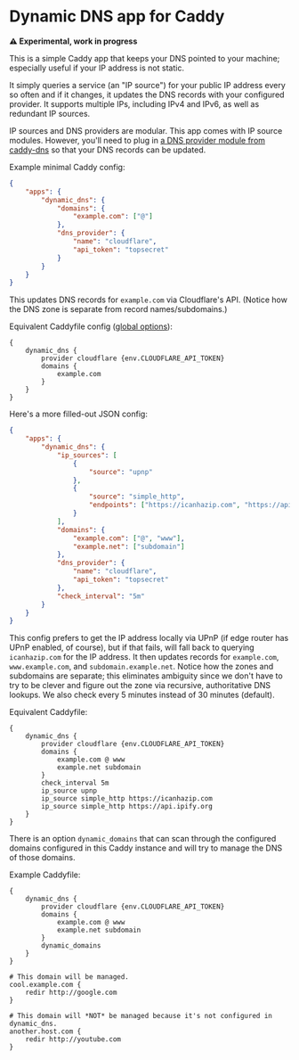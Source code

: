 Dynamic DNS app for Caddy
=========================

**⚠️ Experimental, work in progress**

This is a simple Caddy app that keeps your DNS pointed to your machine; especially useful if your IP address is not static.

It simply queries a service (an "IP source") for your public IP address every so often and if it changes, it updates the DNS records with your configured provider. It supports multiple IPs, including IPv4 and IPv6, as well as redundant IP sources.

IP sources and DNS providers are modular. This app comes with IP source modules. However, you'll need to plug in [a DNS provider module from caddy-dns](https://github.com/caddy-dns) so that your DNS records can be updated.

Example minimal Caddy config:

```json
{
	"apps": {
		"dynamic_dns": {
			"domains": {
				"example.com": ["@"]
			},
			"dns_provider": {
				"name": "cloudflare",
				"api_token": "topsecret"
			}
		}
	}
}
```

This updates DNS records for `example.com` via Cloudflare's API. (Notice how the DNS zone is separate from record names/subdomains.)

Equivalent Caddyfile config ([global options](https://caddyserver.com/docs/caddyfile/options)):

```
{
	dynamic_dns {
		provider cloudflare {env.CLOUDFLARE_API_TOKEN}
		domains {
			example.com
		}
	}
}
```

Here's a more filled-out JSON config:

```json
{
	"apps": {
		"dynamic_dns": {
			"ip_sources": [
				{
					"source": "upnp"
				},
				{
					"source": "simple_http",
					"endpoints": ["https://icanhazip.com", "https://api.ipify.org"]
				}
			],
			"domains": {
				"example.com": ["@", "www"],
				"example.net": ["subdomain"]
			},
			"dns_provider": {
				"name": "cloudflare",
				"api_token": "topsecret"
			},
			"check_interval": "5m"
		}
	}
}
```


This config prefers to get the IP address locally via UPnP (if edge router has UPnP enabled, of course), but if that fails, will fall back to querying `icanhazip.com` for the IP address. It then updates records for `example.com`, `www.example.com`, and `subdomain.example.net`. Notice how the zones and subdomains are separate; this eliminates ambiguity since we don't have to try to be clever and figure out the zone via recursive, authoritative DNS lookups. We also check every 5 minutes instead of 30 minutes (default).

Equivalent Caddyfile:

```
{
	dynamic_dns {
		provider cloudflare {env.CLOUDFLARE_API_TOKEN}
		domains {
			example.com @ www
			example.net subdomain
		}
		check_interval 5m
		ip_source upnp
		ip_source simple_http https://icanhazip.com
		ip_source simple_http https://api.ipify.org
	}
}
```

There is an option `dynamic_domains` that can scan through the configured domains configured in this Caddy instance and will try to manage the DNS of those domains.

Example Caddyfile:

```
{
	dynamic_dns {
		provider cloudflare {env.CLOUDFLARE_API_TOKEN}
		domains {
			example.com @ www
			example.net subdomain
		}
		dynamic_domains
	}
}

# This domain will be managed.
cool.example.com {
	redir http://google.com
}

# This domain will *NOT* be managed because it's not configured in dynamic_dns.
another.host.com {
	redir http://youtube.com
}
```